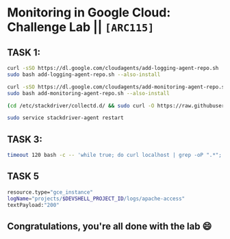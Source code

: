 # Monitoring in Google Cloud: Challenge Lab || `[ARC115]`


## TASK 1:

```bash
curl -sSO https://dl.google.com/cloudagents/add-logging-agent-repo.sh
sudo bash add-logging-agent-repo.sh --also-install
```

```bash
curl -sSO https://dl.google.com/cloudagents/add-monitoring-agent-repo.sh
sudo bash add-monitoring-agent-repo.sh --also-install
```

```bash
(cd /etc/stackdriver/collectd.d/ && sudo curl -O https://raw.githubusercontent.com/Stackdriver/stackdriver-agent-service-configs/master/etc/collectd.d/apache.conf)
```

```bash
sudo service stackdriver-agent restart
```

## TASK 3:

```bash
timeout 120 bash -c -- 'while true; do curl localhost | grep -oP ".*"; sleep .1s;done '
```

## TASK 5
```bash
resource.type="gce_instance"
logName="projects/$DEVSHELL_PROJECT_ID/logs/apache-access"
textPayload:"200"
```

## Congratulations, you're all done with the lab 😄
